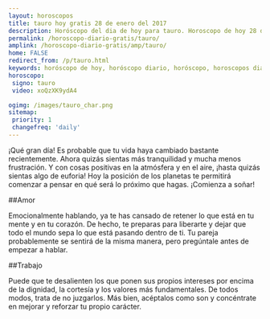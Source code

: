 ```yaml
---
layout: horoscopos
title: tauro hoy gratis 28 de enero del 2017 
description: Horóscopo del dia de hoy para tauro. Horoscopo de hoy 28 de enero del 2017. Las predicciones de amor, trabajo, vida personal gratis.
permalink: /horoscopo-diario-gratis/tauro/
amplink: /horoscopo-diario-gratis/amp/tauro/
home: FALSE
redirect_from: /p/tauro.html
keywords: horóscopo de hoy, horóscopo diario, horóscopo, horoscopos diarios gratis del dia de hoy, horóscopo diario gratis,horóscopo 2017, horóscopo esperanza gracia, horoscopo tauro hoy, horoscop, horóscopos gratis, horoscopo tauro, horoscopo tauro 2017, Tarot, Astrologia, Zodíaco, tauro, horoscopo gratis
horoscopo:
 signo: tauro
 video: xoQzXK9ydA4

ogimg: /images/tauro_char.png
sitemap:
 priority: 1
 changefreq: 'daily'
---
```



¡Qué gran día! Es probable que tu vida haya cambiado bastante recientemente. Ahora quizás sientas más tranquilidad y mucha menos frustración. Y con cosas positivas en la atmósfera y en el aire, ¡hasta quizás sientas algo de euforia! Hoy la posición de los planetas te permitirá comenzar a pensar en qué será lo próximo que hagas. ¡Comienza a soñar!

##Amor

Emocionalmente hablando, ya te has cansado de retener lo que está en tu mente y en tu corazón. De hecho, te preparas para liberarte y dejar que todo el mundo sepa lo que está pasando dentro de ti. Tu pareja probablemente se sentirá de la misma manera, pero pregúntale antes de empezar a hablar.

##Trabajo

Puede que te desalienten los que ponen sus propios intereses por encima de la dignidad, la cortesía y los valores más fundamentales. De todos modos, trata de no juzgarlos. Más bien, acéptalos como son y concéntrate en mejorar y reforzar tu propio carácter.